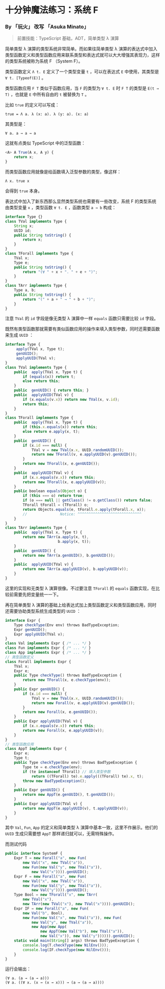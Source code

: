 # 十分钟魔法练习：系统 F

### By 「玩火」 改写 「Asuka Minato」

> 前置技能：TypeScript 基础，ADT，简单类型 λ 演算

简单类型 λ 演算的类型系统非常简单。而如果往简单类型 λ 演算的表达式中加入类型函数定义和类型函数应用来联系类型和表达式就可以大大增强其表现力，这样的类型系统被称为系统 F （System F）。

类型函数定义 `Λ t. E` 定义了一个类型变量 `t` ，可以在表达式 `E` 中使用，其类型是 `∀ t. [Typeof(E)]` 。

类型函数应用 `F T` 类似于函数应用，当 `F` 的类型为 `∀ t. E` 时 `F T` 的类型是 `E(t → T)` ，也就是 `E` 中所有自由的 `t` 被替换为 `T` 。  

比如 `true` 的定义可以写成：

```
true = Λ a. λ (x: a). λ (y: a). (x: a)
```

其类型是：

```
∀ a. a → a → a
```

这就有点类似 TypeScript 中的泛型函数：

```ts
<A> A True(A x, A y) {
    return x;
}
```

而类型函数应用就像是给函数填入泛型参数的类型，像这样：

```
Λ x. true x
```

会得到 `true` 本身。

表达式中加入了新东西那么显然类型系统也需要有一些改变，系统 F 的类型系统由类型变量 `x` ，类型函数 `∀ t. E` ，函数类型 `a → b` 构成：

```ts
interface Type {}
class TVal implements Type {
    String x;
    UUID id;
    public String toString() {
        return x;
    }
}
class TForall implements Type {
    TVal x;
    Type e;
    public String toString() {
        return "(∀ " + x + ". " + e + ")";
    }
}
class TArr implements Type {
    Type a, b;
    public String toString() {
        return "(" + a + " → " + b + ")";
    }
}
```

注意 `TVal` 的 `id` 字段是像无类型 λ 演算中一样 `equals` 函数只需要比较 `id` 字段。

既然有类型函数那就需要有类似函数应用的操作来填入类型参数，同时还需要函数来生成 `UUID` ：

```ts
interface Type {
     apply(TVal x, Type t);
     genUUID();
     applyUUID(TVal v);
}
class TVal implements Type {
    public  apply(TVal x, Type t) {
        if (equals(x)) return t;
        else return this; 
    }
    public  genUUID() { return this; }
    public  applyUUID(TVal v) {
        if (x.equals(v.x)) return new TVal(x, v.id);
        return this;
    }
}
class TForall implements Type {
    public  apply(TVal x, Type t) {
        if (this.x.equals(x)) return this;
        else return e.apply(x, t);
    }
    public  genUUID() {
        if (x.id === null) {
            TVal v = new TVal(x.x, UUID.randomUUID());
            return new TForall(v, e.applyUUID(v).genUUID());
        }
        return new TForall(x, e.genUUID());
    }
    public  applyUUID(TVal v) {
        if (x.x.equals(v.x)) return this;
        return new TForall(x, e.applyUUID(v));
    }
    public boolean equals(Object o) {
        if (this === o) return true;
        if (o === null || getClass() != o.getClass()) return false;
        TForall tForall = (TForall) o;
        return Objects.equals(e, tForall.e.apply(tForall.x, x));
        //               Notice: ^^^^^^^^^^^^^^^^^^^^^^^^^^^^^
    }
}
class TArr implements Type {
    public  apply(TVal x, Type t) {
        return new TArr(a.apply(x, t), 
                        b.apply(x, t));
    }
    public  genUUID() {
        return new TArr(a.genUUID(), b.genUUID());
    }
    public  applyUUID(TVal v) {
        return new TArr(a.applyUUID(v), b.applyUUID(v));
    }
}
```

这里的实现和无类型 λ 演算很像。不过要注意 `TForall` 的 `equals` 函数实现，在比较前需要先把变量统一一下。

再在简单类型 λ 演算的基础上给表达式加上类型函数定义和类型函数应用，同时还需要协助类型系统生成类型的 `UUID` ：

```ts
interface Expr {
    Type checkType(Env env) throws BadTypeException;
    Expr genUUID();
    Expr applyUUID(TVal v);
}
class Val implements Expr { /* ... */ }
class Fun implements Expr { /* ... */ }
class App implements Expr { /* ... */ }
// 类型函数定义
class Forall implements Expr {
    TVal x;
    Expr e;
    public Type checkType() throws BadTypeException {
        return new TForall(x, e.checkType(env));
    }
    public Expr genUUID() {
        if (x.id === null) {
            TVal v = new TVal(x.x, UUID.randomUUID());
            return new Forall(v, e.applyUUID(v).genUUID());
        }
        return new Forall(x, e.genUUID());
    }
    public Expr applyUUID(TVal v) {
        if (x.x.equals(v.x)) return this;
        return new Forall(x, e.applyUUID(v));
    }
}
// 类型函数应用
class AppT implements Expr {
    Expr e;
    Type t;
    public Type checkType(Env env) throws BadTypeException {
        Type te = e.checkType(env);
        if (te instanceof TForall) // 填入类型参数
            return ((TForall) te).e.apply(((TForall) te).x, t);
        throw new BadTypeException();
    }
    public Expr genUUID() {
        return new AppT(e.genUUID(), t.genUUID());
    }
    public Expr applyUUID(TVal v) {
        return new AppT(e.applyUUID(v), t.applyUUID(v));
    }
}
```

其中 `Val`, `Fun`, `App` 的定义和简单类型 λ 演算中基本一致，这里不作展示。他们的 `UUID` 生成只需要想 `AppT` 那样递归就可以，无需特殊操作。

而测试代码

```ts
public interface SystemF {
    Expr T = new Forall("a", new Fun(
        new Val("x", new TVal("a")),
        new Fun(new Val("y", new TVal("a")),
            new Val("x")))).genUUID();
    Expr F = new Forall("a", new Fun(
        new Val("x", new TVal("a")),
        new Fun(new Val("y", new TVal("a")),
            new Val("y")))).genUUID();
    Type Bool = new TForall("x", new TArr(
        new TVal("x"),
        new TArr(new TVal("x"), new TVal("x")))).genUUID();
    Expr IF = new Forall("a", new Fun(
        new Val("b", Bool),
        new Fun(new Val("x", new TVal("a")), new Fun(
            new Val("y", new TVal("a")),
            new App(new App(
                new AppT(new Val("b"), new TVal("a")),
                new Val("x")), new Val("y")))))).genUUID();
    static void main(String[] args) throws BadTypeException {
        console.log(T.checkType(new NilEnv()));
        console.log(IF.checkType(new NilEnv()));
    }
}
```

运行会输出：

```
(∀ a. (a → (a → a)))
(∀ a. ((∀ x. (x → (x → x))) → (a → (a → a))))
```
